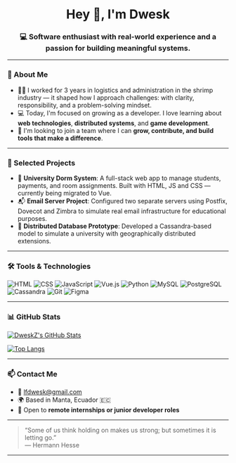 <h1 align="center">Hey 👋, I'm Dwesk</h1>
<h3 align="center">💻 Software enthusiast with real-world experience and a passion for building meaningful systems.</h3>

---

### 🚀 About Me

- 👨‍💼 I worked for 3 years in logistics and administration in the shrimp industry — it shaped how I approach challenges: with clarity, responsibility, and a problem-solving mindset.
- 💻 Today, I'm focused on growing as a developer. I love learning about **web technologies**, **distributed systems**, and **game development**.
- 🌱 I'm looking to join a team where I can **grow, contribute, and build tools that make a difference**.

---

### 💼 Selected Projects

- 🔧 **University Dorm System**: A full-stack web app to manage students, payments, and room assignments. Built with HTML, JS and CSS — currently being migrated to Vue.
- 📬 **Email Server Project**: Configured two separate servers using Postfix, Dovecot and Zimbra to simulate real email infrastructure for educational purposes.
- 🧩 **Distributed Database Prototype**: Developed a Cassandra-based model to simulate a university with geographically distributed extensions.

---

### 🛠️ Tools & Technologies

![HTML](https://img.shields.io/badge/HTML5-e34c26?style=flat&logo=html5&logoColor=white)
![CSS](https://img.shields.io/badge/CSS3-1572B6?style=flat&logo=css3&logoColor=white)
![JavaScript](https://img.shields.io/badge/JavaScript-F7DF1E?style=flat&logo=javascript&logoColor=black)
![Vue.js](https://img.shields.io/badge/Vue.js-4FC08D?style=flat&logo=vue.js&logoColor=white)
![Python](https://img.shields.io/badge/Python-3776AB?style=flat&logo=python&logoColor=white)
![MySQL](https://img.shields.io/badge/MySQL-4479A1?style=flat&logo=mysql&logoColor=white)
![PostgreSQL](https://img.shields.io/badge/PostgreSQL-4169E1?style=flat&logo=postgresql&logoColor=white)
![Cassandra](https://img.shields.io/badge/Cassandra-1287B1?style=flat&logo=apache-cassandra&logoColor=white)
![Git](https://img.shields.io/badge/Git-F05032?style=flat&logo=git&logoColor=white)
![Figma](https://img.shields.io/badge/Figma-F24E1E?style=flat&logo=figma&logoColor=white)

---

### 📊 GitHub Stats

[![DweskZ's GitHub Stats](https://github-readme-stats.vercel.app/api?username=DweskZ&show_icons=true&theme=tokyonight)](https://github.com/anuraghazra/github-readme-stats)

[![Top Langs](https://github-readme-stats.vercel.app/api/top-langs/?username=DweskZ&layout=compact&theme=tokyonight)](https://github.com/anuraghazra/github-readme-stats)

---

### 📫 Contact Me

- 📧 lfdwesk@gmail.com
- 🌍 Based in Manta, Ecuador 🇪🇨
- 🚀 Open to **remote internships or junior developer roles**

---


> “Some of us think holding on makes us strong; but sometimes it is letting go.”  
> — Hermann Hesse

---
